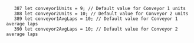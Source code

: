        387 let conveyor1Units = 9; // Default value for Conveyor 1 units
       388 let conveyor2Units = 10; // Default value for Conveyor 2 units
       389 let conveyor1AvgLaps = 10; // Default value for Conveyor 1 average laps
       390 let conveyor2AvgLaps = 10; // Default value for Conveyor 2 average laps
